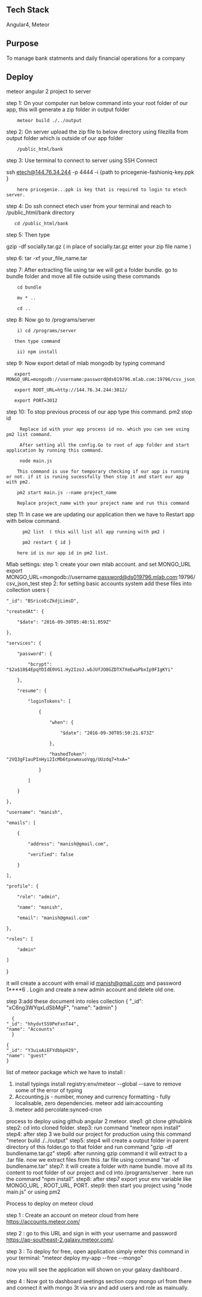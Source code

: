 ## Tech Stack
Angular4, Meteor 

## Purpose
To manage bank statments and daily financial operations for a company


## Deploy 
meteor angular 2 project to server

step 1: On your computer run below command into your root folder of our app, this will generate a zip folder in output folder
       
        meteor build ./../output

step 2: On server upload the zip file to  below directory using filezilla from output folder which is outside of our app folder

        /public_html/bank


step 3: Use terminal to connect to server using SSH Connect

ssh etech@144.76.34.244 -p 4444 -i  {path to pricegenie-fashioniq-key.ppk }

        here pricegenie...ppk is key that is required to login to etech server.
      
step 4: Do ssh connect etech user from your terminal and reach to /public_html/bank  directory

       cd /public_html/bank

step 5: Then type 

gzip -df socially.tar.gz ( in place of socially.tar.gz enter your zip file name )

step 6: tar -xf  your_file_name.tar 

step 7: After extracting file using tar we will get a folder bundle. go to bundle folder and move all file outside using these commands

        cd bundle

        mv * ..

        cd ..

step 8: Now go to /programs/server 
           
        i) cd /programs/server

       then type command 

        ii) npm install

step 9: Now  export detail of mlab mongodb by typing command 

       export MONGO_URL=mongodb://username:password@ds019796.mlab.com:19796/csv_json_test 

       export ROOT_URL=http://144.76.34.244:3012/

       export PORT=3012 

step 10: To stop previous process of our app type this command.
         pm2 stop id
         
         Replace id with your app process id no. which you can see using pm2 list command.

         After setting all the config.Go to root of app folder and start application by running this command. 

         node main.js     

        This command is use for temporary checking if our app is running or not. if it is runing sucessfully then stop it and start our app with pm2. 

        pm2 start main.js --name project_name

        Replace project_name with your project name and run this command

step 11: In case we are updating our application then we have to Restart app with below command. 

          pm2 list  ( this will list all app running with pm2 )

          pm2 restart { id }
        
        here id is our app id in pm2 list. 


Mlab settings: 
    step 1: create your own mlab account. and set MONGO_URL 
        export MONGO_URL=mongodb://username:password@ds019796.mlab.com:19796/csv_json_test 
    step 2: for setting basic accounts system add these files into collection users
         {

    "_id": "BSricoEcZkdjLimsD",

    "createdAt": {

        "$date": "2016-09-30T05:48:51.059Z"

    },

    "services": {

        "password": {

            "bcrypt": "$2a$10$4EpqYDIdE0VG1.Hy2IzoJ.wbJUfJO8GZDTX7XeEwaPbxIp9FIgKYi"

        },

        "resume": {

            "loginTokens": [

                {

                    "when": {

                        "$date": "2016-09-30T05:50:21.673Z"

                    },

                    "hashedToken": "2VQ3gF1auPInHyi2IcMb6tpxwmxuoVqg/UUzdq7+hxA="

                }

            ]

        }

    },

    "username": "manish",

    "emails": [

        {

            "address": "manish@gmail.com",

            "verified": false

        }

    ],

    "profile": {

        "role": "admin",

        "name": "manish",

        "email": "manish@gmail.com"

    },

    "roles": [

        "admin"

    ]

}
 
 it will create a account with email id manish@gmail.com and password 1****6 . Login and create a new admin account and delete old one.

 step 3:add these document into roles collection 
       {
    "_id": "xC6ng3WYqxLdSbMgF",
    "name": "admin"
      }

      {
    "_id": "hhydvtSS9PeFxnT44",
    "name": "Accounts"
      }

    {
    "_id": "Y3uixAiEFYdbbpH29",
    "name": "guest"
    }


list of meteor package which we have to install :
1) install typings install registry:env/meteor --global --save to remove some of the error of typing
2) Accounting.js - number, money and currency formatting - fully localisable, zero dependencies.
    meteor add iain:accounting
3) meteor add percolate:synced-cron    

process to deploy using github angular 2 meteor.
step1: git clone githublink
step2: cd into cloned folder.
step3: run command "meteor npm install"
step4: after step 3 we build our project for production using this command "meteor build ./../output"
step5: step4 will create a output folder in parent directory of this folder.go to that folder and run command "gzip -df bundlename.tar.gz"
step6: after running gzip command it will extract to a .tar file. now we extract files from this .tar file using command "tar -xf bundlename.tar"
step7: it will create a folder with name bundle. move all its content to root folder of our project and cd into /programs/server . here run the command "npm install".
step8: after step7 export your env variable like MONGO_URL , ROOT_URL, PORT.
step9: then start you project using "node main.js" or using pm2 


Process to deploy on meteor cloud

step 1 : Create an account on meteor cloud from here https://accounts.meteor.com/

step 2 : go to this URL and sign in with your username and password  https://ap-southeast-2.galaxy.meteor.com/.

step 3 : To deploy for free, open application simply enter this command in your terminal: "meteor deploy my-app --free --mongo"
 
 now you will see the application will shown on your galaxy dashboard .

 step 4 : Now got to dashboard seetings section copy mongo url from there and connect it with mongo 3t via srv and add users and role as mainually.

